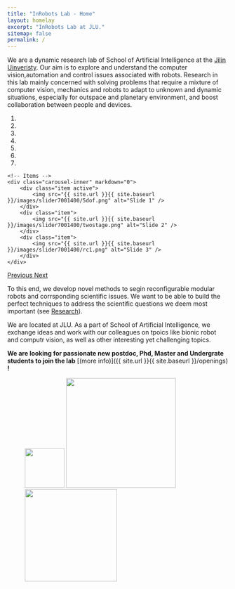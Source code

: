 ```yaml
---
title: "InRobots Lab - Home"
layout: homelay
excerpt: "InRobots Lab at JLU."
sitemap: false
permalink: /
---
```


We are a dynamic research lab of School of Artificial Intelligence at the [Jilin Uinveristy](http://global.jlu.edu.cn/). Our aim is to explore and understand the computer vision,automation and control issues associated with robots. Research in this lab mainly concerned with solving problems that require a mixture of computer vision, mechanics and robots to adapt to unknown and dynamic situations, especially for outspace and planetary environment, and boost collaboration between people and devices.


<div markdown="0" id="carousel" class="carousel slide" data-ride="carousel" data-interval="4000" data-pause="hover" >
    <!-- Menu -->
    <ol class="carousel-indicators">
        <li data-target="#carousel" data-slide-to="0" class="active"></li>
        <li data-target="#carousel" data-slide-to="1"></li>
        <li data-target="#carousel" data-slide-to="2"></li>
        <li data-target="#carousel" data-slide-to="3"></li>
        <li data-target="#carousel" data-slide-to="4"></li>
        <li data-target="#carousel" data-slide-to="5"></li>
        <li data-target="#carousel" data-slide-to="6"></li>
    </ol>

    <!-- Items -->
    <div class="carousel-inner" markdown="0">
        <div class="item active">
            <img src="{{ site.url }}{{ site.baseurl }}/images/slider7001400/5dof.png" alt="Slide 1" />
        </div>
        <div class="item">
            <img src="{{ site.url }}{{ site.baseurl }}/images/slider7001400/twostage.png" alt="Slide 2" />
        </div>
        <div class="item">
            <img src="{{ site.url }}{{ site.baseurl }}/images/slider7001400/rc1.png" alt="Slide 3" />
        </div>
    </div>
  <a class="left carousel-control" href="#carousel" role="button" data-slide="prev">
    <span class="glyphicon glyphicon-chevron-left" aria-hidden="true"></span>
    <span class="sr-only">Previous</span>
  </a>
  <a class="right carousel-control" href="#carousel" role="button" data-slide="next">
    <span class="glyphicon glyphicon-chevron-right" aria-hidden="true"></span>
    <span class="sr-only">Next</span>
  </a>
</div>




To this end, we develop novel methods to segin reconfigurable modular robots and corrsponding scientific issues. We want to be able to build the perfect techniques to address the scientific questions we deem most important (see [Research](research)).

We are located at JLU. As a part of School of Artificial Intelligence, we exchange ideas and work with our colleagues on tpoics like bionic robot and computr vision, as well as other interesting yet challenging topics.

 **We are looking for passionate new postdoc, Phd, Master and Undergrate students to join the lab** [(more info)]({{ site.url }}{{ site.baseurl }}/openings) **!**

<figure class="third">
  <img src="{{ site.url }}{{ site.baseurl }}/images/logopic/cust-logo.png" style="width: 90px">
  <img src="{{ site.url }}{{ site.baseurl }}/images/logopic/oe.png" style="width: 250px">
  <img src="{{ site.url }}{{ site.baseurl }}/images/logopic/cvir.png" style="width: 210px">
</figure>

